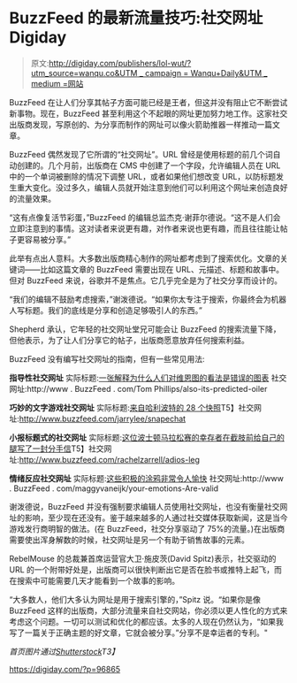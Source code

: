 # BuzzFeed 的最新流量技巧:社交网址 Digiday

> 原文:[http://digiday.com/publishers/lol-wut/?utm_source=wanqu.co&UTM _ campaign = Wanqu+Daily&UTM _ medium =网站](http://digiday.com/publishers/lol-wut/?utm_source=wanqu.co&utm_campaign=Wanqu+Daily&utm_medium=website)

BuzzFeed 在让人们分享其帖子方面可能已经是王者，但这并没有阻止它不断尝试新事物。现在，BuzzFeed 甚至利用这个不起眼的网址更加努力地工作。这家社交出版商发现，写原创的、为分享而制作的网址可以像火箭助推器一样推动一篇文章。

BuzzFeed 偶然发现了它所谓的“社交网址”。URL 曾经是使用标题的前几个词自动创建的。几个月前，出版商在 CMS 中创建了一个字段，允许编辑人员在 URL 中的一个单词被删除的情况下调整 URL，或者如果他们想改变 URL，以防标题发生重大变化。没过多久，编辑人员就开始注意到他们可以利用这个网址来创造良好的流量效果。

“这有点像复活节彩蛋，”BuzzFeed 的编辑总监杰克·谢菲尔德说。“这不是人们会立即注意到的事情。这对读者来说更有趣，对作者来说也更有趣，而且往往能让帖子更容易被分享。”

此举有点出人意料。大多数出版商精心制作的网址都考虑到了搜索优化。文章的关键词——比如这篇文章的 BuzzFeed 需要出现在 URL、元描述、标题和故事中。但对 BuzzFeed 来说，谷歌并不是焦点。它几乎完全是为了社交分享而设计的。

“我们的编辑不鼓励考虑搜索，”谢泼德说。“如果你太专注于搜索，你最终会为机器人写标题。我们的底线是分享和创造足够吸引人的东西。”

Shepherd 承认，它年轻的社交网址堂兄可能会让 BuzzFeed 的搜索流量下降，但他表示，为了让人们分享它的帖子，出版商愿意放弃任何搜索利益。

BuzzFeed 没有编写社交网址的指南，但有一些常见用法:

**指导性社交网址**
实际标题:[一张解释为什么人们对维恩图的看法是错误的图表](http://www.buzzfeed.com/tomphillips/also-its-pronounced-oiler)
社交网址:http://www . BuzzFeed . com/Tom Phillips/also-its-predicted-oiler

**巧妙的文字游戏社交网址**
实际标题:[来自哈利波特的 28 个快照](http://www.buzzfeed.com/jarrylee/snapechat)T5】社交网址:http://www.buzzfeed.com/jarrylee/snapechat

**小报标题式的社交网址**
实际标题:[这位波士顿马拉松赛的幸存者在截肢前给自己的腿写了一封分手信](http://www.buzzfeed.com/rachelzarrell/adios-leg)T5】社交网址:http://www.buzzfeed.com/rachelzarrell/adios-leg

**情绪反应社交网址**
实际标题:[这些积极的涂鸦非常令人愉快](http://www.buzzfeed.com/maggyvaneijk/your-emotions-are-valid?bftw=uk)
社交网址:http://www . BuzzFeed . com/maggyvaneijk/your-emotions-Are-valid

谢泼德说，BuzzFeed 并没有强制要求编辑人员使用社交网址，也没有衡量社交网址的影响，至少现在还没有。鉴于越来越多的人通过社交媒体获取新闻，这是当今游戏发行商明智的做法。(在 BuzzFeed，社交分享驱动了 75%的流量。)在出版商需要使出浑身解数的时候，社交网址是另一个有助于销售故事的元素。

RebelMouse 的总裁兼首席运营官大卫·施皮茨(David Spitz)表示，社交驱动的 URL 的一个附带好处是，出版商可以很快判断出它是否在脸书或推特上起飞，而在搜索中可能需要几天才能看到一个故事的影响。

“大多数人，他们大多认为网址是用于搜索引擎的，”Spitz 说。“如果你是像 BuzzFeed 这样的出版商，大部分流量来自社交网站，你必须以更人性化的方式来考虑这个问题。一切可以测试和优化的都应该。太多的人现在仍然认为，“如果我写了一篇关于正确主题的好文章，它就会被分享。”分享不是幸运者的专利。"

*首页图片通过[Shutterstock](http://www.shutterstock.com/pic-154389188/stock-photo-racing-dog-for-agility.html?src=NOuB8-7lJBr95UFFlmkMiQ-1-7)T3】*

https://digiday.com/?p=96865